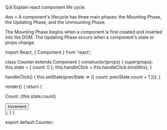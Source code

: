 Q.6 Explain react component life cycle.

Ans = A component's lifecycle has three main phases: the Mounting Phase, the Updating Phase, and the Unmounting Phase.

The Mounting Phase begins when a component is first created and inserted into the DOM. The Updating Phase occurs when a 
component's state or props change.

import React, { Component } from 'react';

class Counter extends Component {
  constructor(props) {
    super(props);
    this.state = {
      count: 0
    };
    this.handleClick = this.handleClick.bind(this);
  }

  handleClick() {
    this.setState(prevState => ({
      count: prevState.count + 1
    }));
  }

   render() {
    return (
      <div>
        <p>Count: {this.state.count}</p>
        <button onClick={this.handleClick}>Increment</button>
      </div>
    );
  }
}

export default Counter;




  
